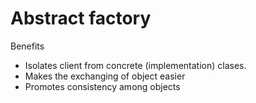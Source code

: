 # Abstract factory

Benefits
- Isolates client from concrete (implementation) clases.
- Makes the exchanging of object easier
- Promotes consistency among objects
